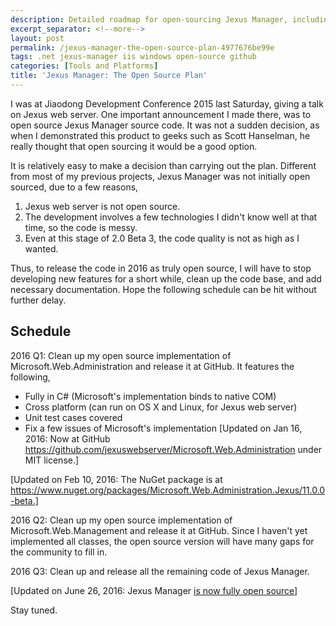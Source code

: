 ```yaml
---
description: Detailed roadmap for open-sourcing Jexus Manager, including Microsoft.Web.Administration and Microsoft.Web.Management implementations, with scheduled releases throughout 2016.
excerpt_separator: <!--more-->
layout: post
permalink: /jexus-manager-the-open-source-plan-4977676be99e
tags: .net jexus-manager iis windows open-source github
categories: [Tools and Platforms]
title: 'Jexus Manager: The Open Source Plan'
---
```

I was at Jiaodong Development Conference 2015 last Saturday, giving a talk on Jexus web server. One important announcement I made there, was to open source Jexus Manager source code. It was not a sudden decision, as when I demonstrated this product to geeks such as Scott Hanselman, he really thought that open sourcing it would be a good option.
<!--more-->

It is relatively easy to make a decision than carrying out the plan. Different from most of my previous projects, Jexus Manager was not initially open sourced, due to a few reasons,

1. Jexus web server is not open source.
1. The development involves a few technologies I didn't know well at that time, so the code is messy.
1. Even at this stage of 2.0 Beta 3, the code quality is not as high as I wanted.

Thus, to release the code in 2016 as truly open source, I will have to stop developing new features for a short while, clean up the code base, and add necessary documentation. Hope the following schedule can be hit without further delay.

## Schedule

2016 Q1: Clean up my open source implementation of Microsoft.Web.Administration and release it at GitHub. It features the following,

* Fully in C# (Microsoft's implementation binds to native COM)
* Cross platform (can run on OS X and Linux, for Jexus web server)
* Unit test cases covered
* Fix a few issues of Microsoft's implementation
[Updated on Jan 16, 2016: Now at GitHub https://github.com/jexuswebserver/Microsoft.Web.Administration under MIT license.]

[Updated on Feb 10, 2016: The NuGet package is at https://www.nuget.org/packages/Microsoft.Web.Administration.Jexus/11.0.0-beta.]

2016 Q2: Clean up my open source implementation of Microsoft.Web.Management and release it at GitHub. Since I haven't yet implemented all classes, the open source version will have many gaps for the community to fill in.

2016 Q3: Clean up and release all the remaining code of Jexus Manager.

[Updated on June 26, 2016: Jexus Manager [is now fully open source](jexus-manager-is-now-open-source-a48fef80a6e7)]

Stay tuned.
